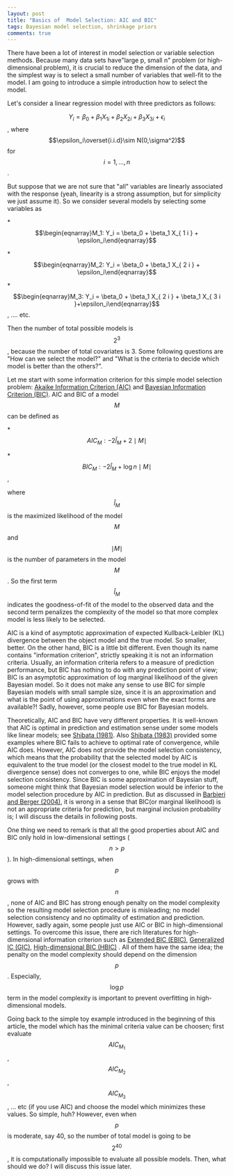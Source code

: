 ```yaml
---
layout: post
title: "Basics of  Model Selection: AIC and BIC" 
tags: Bayesian model selection, shrinkage priors
comments: true
---
```


There have been a lot of interest in model selection or variable selection methods. Because many data sets have"large p, small n" problem (or high-dimensional problem), it is crucial to reduce the dimension of the data, and the simplest way is to select a small number of  variables that well-fit to the model. I am going to introduce a simple introduction how to select the model.
 
 Let's consider a linear regression model with three predictors as follows:
 
$$ Y_i = \beta_0 + \beta_1 X_{ 1 i } + \beta_2  X_{ 2 i } +\beta_3 X_{3i} + \epsilon_i$$ , where $$\epsilon_i\overset{i.i.d}\sim N(0,\sigma^2)$$ for $$ i=1,...,n $$.

But suppose that we are not sure that "all" variables are linearly associated with the response (yeah,  linearity is a strong assumption, but for simplicity we just assume it). So we consider several models by selecting some variables as

*$$\begin{eqnarray}M_1: Y_i = \beta_0 +  \beta_1 X_{ 1 i } + \epsilon_i\end{eqnarray}$$
 
*$$\begin{eqnarray}M_2: Y_i = \beta_0 +  \beta_1 X_{ 2 i } + \epsilon_i\end{eqnarray}$$
 
*$$\begin{eqnarray}M_3: Y_i = \beta_0 +  \beta_1 X_{ 2 i } + \beta_1 X_{ 3 i }+\epsilon_i\end{eqnarray}$$, .... etc. 
  
  Then the number of total possible models is $$2^3$$,  because the number of total covariates is 3. Some following questions are  "How can we select the model?" and "What is the criteria to decide which model is better than the others?". 

   Let me start with some information criterion for this simple model selection problem: [Akaike Information Criterion (AIC)](https://en.m.wikipedia.org/wiki/Akaike_information_criterion) and [Bayesian Information Criterion (BIC)](https://en.m.wikipedia.org/wiki/Bayesian_information_criterion).
AIC and BIC of a model $$M$$ can be defined as


*$$AIC_M : -2\hat l_M + 2\mid{M}\mid$$

*$$BIC_M : -2\hat l_M + \log n \mid{M}\mid$$, 

where $$\hat l_M $$ is the maximized likelihood of the model $$M$$ and  $$\mid M \mid$$ is the number of parameters in the model $$M$$.  So the first term $$\hat l_M$$ indicates the goodness-of-fit of the model to the observed data and the second term penalizes the complexity of the model so that more complex model is less likely to be selected.

 AIC is a kind of asymptotic approximation of expected Kullback-Leibler (KL) divergence between the object model and the true model. So smaller, better. On the other hand, BIC is a little bit different. Even though its name contains "information criterion", strictly speaking it is not an information criteria. Usually, an information criteria refers to a measure of prediction performance, but BIC has nothing to do with any prediction point of view; BIC is an asymptotic approximation of  log marginal  likelihood of the given Bayesian model. So it does not make any sense to use BIC for simple Bayesian models with small sample size, since it is an approximation and what is the point of using approximations even when the exact forms are available?! Sadly, however,  some people use BIC for Bayesian models.

  Theoretically, AIC and BIC have very different properties. It is well-known that  AIC is optimal in prediction and estimation sense under some models like linear models; see [Shibata (1981)](http://www.jstor.org/stable/2335804). Also [Shibata (1983)](http://link.springer.com/article/10.1007%2FBF02480998) provided some examples where BIC fails to achieve to optimal rate of convergence, while AIC does. However, AIC does not provide the model selection consistency, which means that the probability that the selected model by AIC is equivalent to the true model (or the closest model to the true model in KL divergence sense) does not converges to one, while BIC enjoys the model selection consistency. Since BIC is some approximation of Bayesian stuff, someone might think that  Bayesian model selection would be inferior to the model selection procedure by AIC in prediction. But as discussed in [Barbieri and Berger (2004)](http://arxiv.org/pdf/math/0406464.pdf#page29), it is wrong in a sense that BIC(or marginal likelihood) is not an appropriate criteria for prediction, but marginal inclusion probability is; I will discuss the details in following posts.

  One thing we need to remark is that all the good properties about AIC and BIC only hold in low-dimensional settings ($$n>p$$). In high-dimensional settings, when $$p$$ grows with $$n$$,  none of AIC and BIC has strong enough penalty on the model complexity so the resulting model selection procedure is misleading; no model selection consistency and  no optimality of estimation and prediction. However, sadly again, some people just use AIC or BIC in high-dimensional settings. To overcome this issue, there are rich literatures for high-dimensional information criterion such as [Extended BIC (EBIC)](http://biomet.oxfordjournals.org/content/95/3/759.abstract), [Generalized IC (GIC)](http://biomet.oxfordjournals.org/content/95/3/759.abstract), [High-dimensional BIC (HBIC)](http://www.sciencedirect.com/science/article/pii/S0047259X11000455) . All of them have the same idea; the penalty on the model complexity should depend on the dimension $$p$$. Especially, $$\log p $$ term in the model complexity is important to prevent overfitting in high-dimensional models.

Going back to the simple toy example introduced in the beginning of this article, the model which has the minimal criteria value can be choosen; first evaluate $$AIC_{M_1}$$, $$AIC_{M_2}$$, $$AIC_{M_3}$$, ... etc (if you use AIC) and choose the model which minimizes these values. So simple, huh? However, even when $$p$$ is moderate, say 40, so the number of total model is going to be $$2^{40}$$, it is computationally impossible to evaluate all possible models.
Then, what should we do? I will discuss this issue later.

